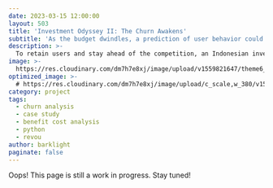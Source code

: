 ```yaml
---
date: 2023-03-15 12:00:00
layout: 503
title: 'Investment Odyssey II: The Churn Awakens'
subtitle: 'As the budget dwindles, a prediction of user behavior could be the key to maximizing profits in the mutual fund investment platform startup'
description: >-
  To retain users and stay ahead of the competition, an Indonesian investment platform's marketing team seeks a team of experts to predict user churn and maximize profits through targeted campaigns while factoring in transaction fees and budget limitations.
image: >-
  https://res.cloudinary.com/dm7h7e8xj/image/upload/v1559821647/theme6_qeeojf.jpg
optimized_image: >-
  # https://res.cloudinary.com/dm7h7e8xj/image/upload/c_scale,w_380/v1559821647/theme6_qeeojf.jpg
category: project
tags:
  - churn analysis
  - case study
  - benefit cost analysis
  - python
  - revou
author: barklight
paginate: false
---
```

Oops! This page is still a work in progress. Stay tuned!